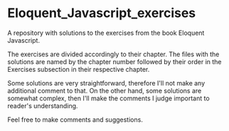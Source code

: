 # Eloquent_Javascript_exercises
A repository with solutions to the exercises from the book Eloquent Javascript. 

The exercises are divided accordingly to their chapter. The files with the solutions are named by the chapter number followed by their order in the Exercises subsection in their respective chapter.

Some solutions are very straightforward, therefore I'll not make any additional comment to that. On the other hand, some solutions are somewhat complex, then I'll make the comments I judge important to reader's understanding.

Feel free to make comments and suggestions.